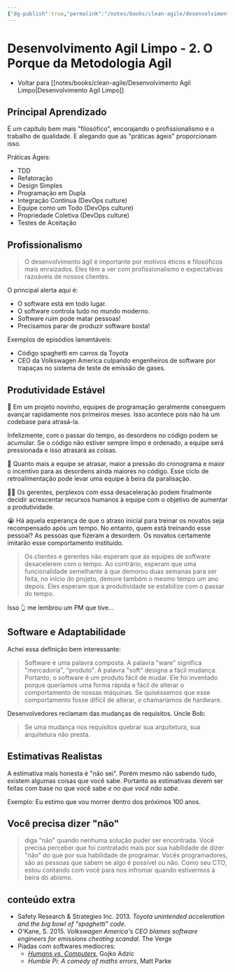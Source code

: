 ```yaml
---
{"dg-publish":true,"permalink":"/notes/books/clean-agile/desenvolvimento-agil-limpo-2-o-porque-da-metodologia-agil/","dgHomeLink":true,"dgPassFrontmatter":false}
---
```


# Desenvolvimento Agil Limpo - 2. O Porque da Metodologia Agil

- Voltar para [[notes/books/clean-agile/Desenvolvimento Agil Limpo|Desenvolvimento Agil Limpo]]

## Principal Aprendizado

É um capítulo bem mais "filosófico",  encorajando o profissionalismo e o trabalho de qualidade. E alegando que as "práticas ágeis" proporcionam isso.

Práticas Ágeis:

- TDD
- Refatoração 
- Design Simples
- Programação em Dupla
- Integração Contínua (DevOps culture)
- Equipe como um Todo (DevOps culture)
- Propriedade Coletiva (DevOps culture)
- Testes de Aceitação


## Profissionalismo

> O desenvolvimento ágil é importante por motivos éticos e filosóficos mais enraizados. Eles têm a ver com profissionalismo e expectativas razoáveis de nossos clientes.

O principal alerta aqui é:

- O software está em todo lugar.
- O software controla tudo no mundo moderno.
- Software ruim pode matar pessoas!
- Precisamos parar de produzir software bosta!

Exemplos de episódios lamentáveis:

- Código spaghetti em carros da Toyota
- CEO da Volkswagen America culpando engenheiros de software por trapaças no sistema de teste de emissão de gases.


## Produtividade Estável

🌱 Em um projeto novinho, equipes de programação geralmente conseguem avançar rapidamente nos primeiros meses. Isso acontece pois não há um codebase para atrasá-la.

Infelizmente, com o passar do tempo, as desordens no código podem se acumular. Se o código não estiver sempre limpo e ordenado, a equipe será pressionada e isso atrasará as coisas.

🐌 Quanto mais a equipe se atrasar, maior a pressão do cronograma e maior o incentivo para as desordens ainda maiores no código. Esse ciclo de retroalimentação pode levar uma equipe à beira da paralisação.

🤦‍♂️ Os gerentes, perplexos com essa desaceleração podem finalmente decidir acrescentar recursos humanos à equipe com o objetivo de aumentar a produtividade.

😭 Há aquela esperança de que o atraso inicial para treinar os novatos seja recompensado após um tempo. No entanto, quem está treinando esse pessoal? As pessoas que fizeram a desordem. Os novatos certamente imitarão esse comportamento instituído.

> Os clientes e gerentes não esperam que as equipes de software desacelerem com o tempo. Ao contrário, esperam que uma funcionalidade semelhante à que demorou duas semanas para ser feita, no início do projeto, demore também o mesmo tempo um ano depois. Eles esperam que a produtividade se estabilize com o passar do tempo.

Isso 👆 me lembrou um PM que tive...


## Software e Adaptabilidade

Achei essa definição bem interessante:

> Software é uma palavra composta. A palavra "ware" significa "mercadoria", "produto". A palavra "soft" designa a fácil mudança. Portanto, o software é um produto fácil de mudar. Ele foi inventado porque queríamos uma forma rápida e fácil de alterar o comportamento de nossas máquinas. Se quiséssemos que esse comportamento fosse difícil de alterar, o chamaríamos de hardware.

Desenvolvedores reclamam das mudanças de requisitos. Uncle Bob:

> Se uma mudança nos requisitos quebrar sua arquitetura, sua arquitetura não presta.


## Estimativas Realistas

A estimativa mais honesta é "não sei". Porém mesmo não sabendo tudo, existem algumas coisas que você sabe. Portanto as estimativas devem ser feitas com base no que você sabe *e no que você não sabe*.

Exemplo: Eu estimo que vou morrer dentro dos próximos 100 anos.


## Você precisa dizer "não"

> diga "não" quando nenhuma solução puder ser encontrada. Você precisa perceber que foi contratado mais por sua habilidade de dizer "não" do que por sua habilidade de programar. Vocês programadores, são as pessoas que sabem se algo é possível ou não. Como seu CTO, estou contando com você para nos infromar quando estivermos à beira do abismo.




## conteúdo extra

- Safety Research & Strategies Inc. 2013. *Toyota unintended acceleration and the big bowl of "spaghetti" code*.
- O'Kane, S. 2015. *Volkswagen America's CEO blames software engineers for emissions cheating scandal*. The Verge
- Piadas com softwares medíocres:
    - *[Humans vs. Computers](https://gojko.net/books/humans-vs-computers/?src=/)*, Gojko Adzic
    - *Humble Pi: A comedy of maths errors*, Matt Parke